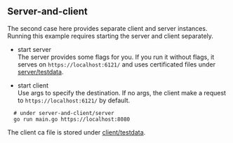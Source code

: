 ## Server-and-client
The second case here provides separate client and server instances.
Running this example requires starting the server and client separately.
- start server  
  The server provides some flags for you.
  If you run it without flags, it serves on `https://localhost:6121/` and 
  uses certificated files under [server/testdata](./server/testdata).

- start client  
  Use args to specify the destination. If no args, the client make a request to `https://localhost:6121/` by default.
```shell
  # under server-and-client/server
  go run main.go https://localhost:8080
```
The client ca file is stored under [client/testdata](./client/testdata).
